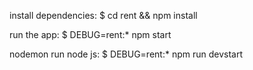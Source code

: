install dependencies:
     $ cd rent && npm install

 run the app:
     $ DEBUG=rent:* npm start

nodemon run node js:
	 $ DEBUG=rent:* npm run devstart